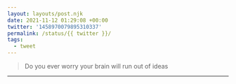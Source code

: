 ```yaml
---
layout: layouts/post.njk
date: 2021-11-12 01:29:08 +00:00
twitter: '1458970079895310337'
permalink: /status/{{ twitter }}/
tags: 
  - tweet
---
```


> Do you ever worry your brain will run out of ideas

---
